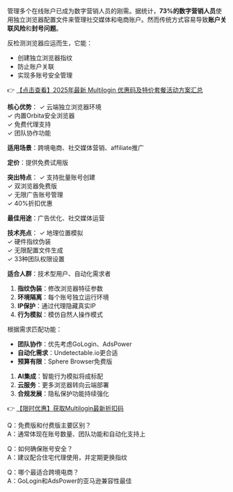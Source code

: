 

管理多个在线账户已成为数字营销人员的刚需。据统计，**73%的数字营销人员**使用独立浏览器配置文件来管理社交媒体和电商账户。然而传统方式容易导致**账户关联风险**和**封号问题**。

反检测浏览器应运而生，它能：
- 创建独立浏览器指纹
- 防止账户关联
- 实现多账号安全管理

👉 [【点击查看】2025年最新 Multilogin 优惠码及特价套餐活动方案汇总](https://bit.ly/multIlogin)


**核心优势**：
✓ 云端独立浏览器环境  
✓ 内置Orbita安全浏览器  
✓ 免费代理支持  
✓ 团队协作功能

**适用场景**：跨境电商、社交媒体营销、affiliate推广

**定价**：提供免费试用版

**突出特点**：
✓ 支持批量账号创建  
✓ 双浏览器免费版  
✓ 无限广告账号管理  
✓ 40%折扣优惠

**最佳用途**：广告优化、社交媒体运营

**技术亮点**：
✓ 地理位置模拟  
✓ 硬件指纹伪装  
✓ 无限配置文件生成  
✓ 33种团队权限设置

**适合人群**：技术型用户、自动化需求者


1. **指纹伪装**：修改浏览器特征参数
2. **环境隔离**：每个账号独立运行环境
3. **IP保护**：通过代理隐藏真实IP
4. **行为模拟**：模仿自然人操作模式


根据需求匹配功能：
- **团队协作**：优先考虑GoLogin、AdsPower
- **自动化需求**：Undetectable.io更合适
- **预算有限**：Sphere Browser免费版


1. **AI集成**：智能行为模拟将成标配
2. **云服务**：更多浏览器转向云端部署
3. **合规发展**：隐私保护功能持续强化

👉 [【限时优惠】获取Multilogin最新折扣码](https://bit.ly/multIlogin)


Q：免费版和付费版主要区别？  
A：通常体现在账号数量、团队功能和自动化支持上

Q：如何确保账号安全？  
A：建议配合住宅代理使用，并定期更换指纹

Q：哪个最适合跨境电商？  
A：GoLogin和AdsPower的亚马逊兼容性最佳
